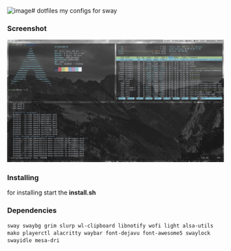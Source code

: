 ![image](https://github.com/GhoulYev/dotfiles/assets/68611633/bfa930b5-81fb-4933-b0e0-a36ea739820c)# dotfiles
my configs for sway
### Screenshot
![screenshot](screenshot.png)
### Installing
for installing start the **install.sh**
### Dependencies
`sway swaybg grim slurp wl-clipboard libnotify wofi light alsa-utils mako playerctl alacritty waybar font-dejavu font-awesome5 swaylock swayidle mesa-dri`
